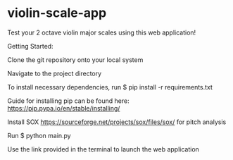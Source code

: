 # violin-scale-app
Test your 2 octave violin major scales using this web application!

Getting Started:

Clone the git repository onto your local system

Navigate to the project directory

To install necessary dependencies, run 
$ pip install -r requirements.txt 

Guide for installing pip can be found here: https://pip.pypa.io/en/stable/installing/

Install SOX https://sourceforge.net/projects/sox/files/sox/ for pitch analysis

Run 
$ python main.py

Use the link provided in the terminal to launch the web application
